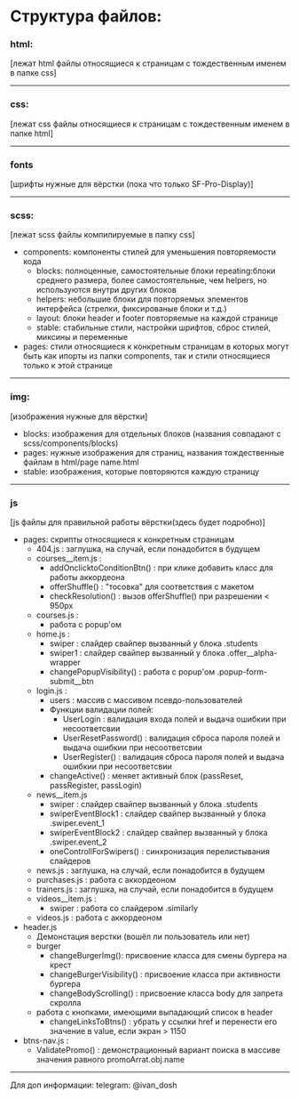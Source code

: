 # Cтруктура файлов:

### html:
[лежат html файлы относящиеся к страницам с тождественным именем в папке css]

---

### css:
[лежат css файлы относящиеся к страницам с тождественным именем в папке html]

---

### fonts
[шрифты нужные для вёрстки (пока что только SF-Pro-Display)]

---

### scss:
[лежат scss файлы компилируемые в папку css]

* components: компоненты стилей для уменьшения повторяемости кода
  - blocks: полноценные, самостоятельные блоки
   repeating:блоки среднего размера, более самостоятельные, чем helpers, но используются внутри других блоков
  - helpers: небольшие блоки для повторяемых элементов интерфейса (стрелки, фиксированые блоки и т.д.)
  - layout: блоки header и footer повторяемые на каждой странице
  - stable: стабильные стили, настройки шрифтов, сброс стилей, миксины и переменные
* pages: стили относящиеся к конкретным страницам в которых могут быть как ипорты из папки components, так и стили относящиеся только к этой странице
---

### img:
[изображения нужные для вёрстки]
  * blocks: изображения для отдельных блоков (названия совпадают с scss/components/blocks)
  * pages: нужные изображения для страниц, названия тождественные файлам в html/page name.html
  * stable: изображения, которые повторяются каждую страницу
---

### js
[js файлы для правильной работы вёрстки(здесь будет подробно)]

* pages: скрипты относящиеся к конкретным страницам
  - 404.js : заглушка, на случай, если понадобится в будущем
  - courses__item.js : 
    + addOnclicktoConditionBtn() : при клике добавить класс для работы аккордеона
    + offerShuffle() : "тосовка" для соответствия с макетом
    + checkResolution() : вызов offerShuffle() при разрешении < 950px 
  - courses.js : 
    + работа с popup'ом 
  - home.js : 
    + swiper : слайдер свайпер вызванный у блока .students
    + swiper1 : слайдер свайпер вызванный у блока .offer__alpha-wrapper
    + changePopupVisibility() : работа с popup'ом .popup-form-submit__btn
  - login.js :
    + users : массив с массивом псевдо-пользователей
    + Функции валидации полей:
      - UserLogin : валидация входа полей и выдача ошибкии при несоответсвии
      - UserResetPassword() : валидация сброса пароля полей и выдача ошибкии при несоответсвии
      - UserRegister() : валидация сброса пароля полей и выдача ошибкии при несоответсвии
    + changeActive() : меняет активный блок (passReset, passRegister, passLogin)
  - news__item.js 
    + swiper : слайдер свайпер вызванный у блока .students
    + swiperEventBlock1 : слайдер свайпер вызванный у блока .swiper.event_1
    + swiperEventBlock2 : слайдер свайпер вызванный у блока .swiper.event_2
    + oneControllForSwipers() : синхронизация перелистывания слайдеров
  - news.js : заглушка, на случай, если понадобится в будущем
  - purchases.js : работа с аккордеоном 
  - trainers.js : заглушка, на случай, если понадобится в будущем
  - videos__item.js : 
    + swiper : работа со слайдером .similarly
  - videos.js : работа с аккордеоном
* header.js
  - Демонстация верстки (вошёл ли пользователь или нет)
  - burger
    + changeBurgerImg(): присвоение класса для смены бургера на крест
    + changeBurgerVisibility() : присвоение класса при активности бургера
    + changeBodyScrolling() : присвоение класса body для запрета скролла
  - работа с кнопками, имеющими выпадающий список в header
    + changeLinksToBtns() : убрать у ссылки href и перенести его значение в value, если экран > 1150
* btns-nav.js :
  - ValidatePromo() : демонстрационный вариант поиска в массиве значения равного promoArrat.obj.name
___
Для доп информации: telegram: @ivan_dosh
